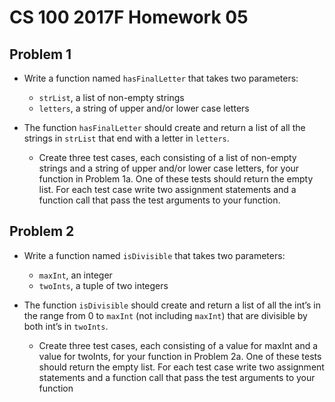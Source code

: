 # CS 100 2017F Homework 05

## Problem 1

- Write a function named `hasFinalLetter` that takes two parameters:
    
    - `strList`, a list of non-empty strings
    - `letters`, a string of upper and/or lower case letters
- The function `hasFinalLetter` should create and return a list of all the strings in `strList` that end with a letter in `letters`.
    
    - Create three test cases, each consisting of a list of non-empty strings and a string of upper and/or lower case letters, for your function in Problem 1a. One of these tests should return the empty list. For each test case write two assignment statements and a function call that pass the test arguments to your function.

## Problem 2

- Write a function named `isDivisible` that takes two parameters:
  
    - `maxInt`, an integer
    - `twoInts`, a tuple of two integers
    

- The function `isDivisible` should create and return a list of all the int’s in the range from 0 to `maxInt` (not including `maxInt`) that are divisible by both int’s in `twoInts`.
    
    - Create three test cases, each consisting of a value for maxInt and a value for twoInts, for your function in Problem 2a. One of these tests should return the empty list. For each test case write two assignment statements and a function call that pass the test arguments to your function

      
              